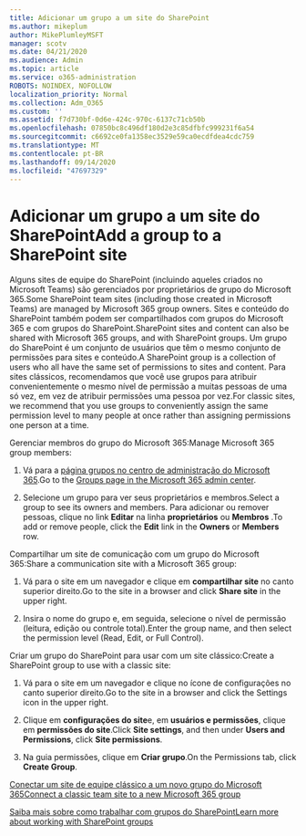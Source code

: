 ```yaml
---
title: Adicionar um grupo a um site do SharePoint
ms.author: mikeplum
author: MikePlumleyMSFT
manager: scotv
ms.date: 04/21/2020
ms.audience: Admin
ms.topic: article
ms.service: o365-administration
ROBOTS: NOINDEX, NOFOLLOW
localization_priority: Normal
ms.collection: Adm_O365
ms.custom: ''
ms.assetid: f7d730bf-0d6e-424c-970c-6137c71cb50b
ms.openlocfilehash: 07850bc8c496df180d2e3c85dfbfc999231f6a54
ms.sourcegitcommit: c6692ce0fa1358ec3529e59ca0ecdfdea4cdc759
ms.translationtype: MT
ms.contentlocale: pt-BR
ms.lasthandoff: 09/14/2020
ms.locfileid: "47697329"
---
```

# <a name="add-a-group-to-a-sharepoint-site"></a><span data-ttu-id="bd8b8-102">Adicionar um grupo a um site do SharePoint</span><span class="sxs-lookup"><span data-stu-id="bd8b8-102">Add a group to a SharePoint site</span></span>

<span data-ttu-id="bd8b8-103">Alguns sites de equipe do SharePoint (incluindo aqueles criados no Microsoft Teams) são gerenciados por proprietários de grupo do Microsoft 365.</span><span class="sxs-lookup"><span data-stu-id="bd8b8-103">Some SharePoint team sites (including those created in Microsoft Teams) are managed by Microsoft 365 group owners.</span></span> <span data-ttu-id="bd8b8-104">Sites e conteúdo do SharePoint também podem ser compartilhados com grupos do Microsoft 365 e com grupos do SharePoint.</span><span class="sxs-lookup"><span data-stu-id="bd8b8-104">SharePoint sites and content can also be shared with Microsoft 365 groups, and with SharePoint groups.</span></span> <span data-ttu-id="bd8b8-105">Um grupo do SharePoint é um conjunto de usuários que têm o mesmo conjunto de permissões para sites e conteúdo.</span><span class="sxs-lookup"><span data-stu-id="bd8b8-105">A SharePoint group is a collection of users who all have the same set of permissions to sites and content.</span></span> <span data-ttu-id="bd8b8-106">Para sites clássicos, recomendamos que você use grupos para atribuir convenientemente o mesmo nível de permissão a muitas pessoas de uma só vez, em vez de atribuir permissões uma pessoa por vez.</span><span class="sxs-lookup"><span data-stu-id="bd8b8-106">For classic sites, we recommend that you use groups to conveniently assign the same permission level to many people at once rather than assigning permissions one person at a time.</span></span>
  
<span data-ttu-id="bd8b8-107">Gerenciar membros do grupo do Microsoft 365:</span><span class="sxs-lookup"><span data-stu-id="bd8b8-107">Manage Microsoft 365 group members:</span></span>
  
1. <span data-ttu-id="bd8b8-108">Vá para a [página grupos no centro de administração do Microsoft 365](https://portal.office.com/adminportal/home#/groups).</span><span class="sxs-lookup"><span data-stu-id="bd8b8-108">Go to the [Groups page in the Microsoft 365 admin center](https://portal.office.com/adminportal/home#/groups).</span></span>
    
2. <span data-ttu-id="bd8b8-109">Selecione um grupo para ver seus proprietários e membros.</span><span class="sxs-lookup"><span data-stu-id="bd8b8-109">Select a group to see its owners and members.</span></span> <span data-ttu-id="bd8b8-110">Para adicionar ou remover pessoas, clique no link **Editar** na linha **proprietários** ou **Membros** .</span><span class="sxs-lookup"><span data-stu-id="bd8b8-110">To add or remove people, click the **Edit** link in the **Owners** or **Members** row.</span></span> 
    
<span data-ttu-id="bd8b8-111">Compartilhar um site de comunicação com um grupo do Microsoft 365:</span><span class="sxs-lookup"><span data-stu-id="bd8b8-111">Share a communication site with a Microsoft 365 group:</span></span>
  
1. <span data-ttu-id="bd8b8-112">Vá para o site em um navegador e clique em **compartilhar site** no canto superior direito.</span><span class="sxs-lookup"><span data-stu-id="bd8b8-112">Go to the site in a browser and click **Share site** in the upper right.</span></span> 
    
2. <span data-ttu-id="bd8b8-113">Insira o nome do grupo e, em seguida, selecione o nível de permissão (leitura, edição ou controle total).</span><span class="sxs-lookup"><span data-stu-id="bd8b8-113">Enter the group name, and then select the permission level (Read, Edit, or Full Control).</span></span>
    
<span data-ttu-id="bd8b8-114">Criar um grupo do SharePoint para usar com um site clássico:</span><span class="sxs-lookup"><span data-stu-id="bd8b8-114">Create a SharePoint group to use with a classic site:</span></span>
  
1. <span data-ttu-id="bd8b8-115">Vá para o site em um navegador e clique no ícone de configurações no canto superior direito.</span><span class="sxs-lookup"><span data-stu-id="bd8b8-115">Go to the site in a browser and click the Settings icon in the upper right.</span></span>
    
2. <span data-ttu-id="bd8b8-116">Clique em **configurações do site**e, em **usuários e permissões**, clique em **permissões do site**.</span><span class="sxs-lookup"><span data-stu-id="bd8b8-116">Click **Site settings**, and then under **Users and Permissions**, click **Site permissions**.</span></span>
    
3. <span data-ttu-id="bd8b8-117">Na guia permissões, clique em **Criar grupo**.</span><span class="sxs-lookup"><span data-stu-id="bd8b8-117">On the Permissions tab, click **Create Group**.</span></span>
    
[<span data-ttu-id="bd8b8-118">Conectar um site de equipe clássico a um novo grupo do Microsoft 365</span><span class="sxs-lookup"><span data-stu-id="bd8b8-118">Connect a classic team site to a new Microsoft 365 group</span></span>](https://go.microsoft.com/fwlink/?linkid=2008654)
  
[<span data-ttu-id="bd8b8-119">Saiba mais sobre como trabalhar com grupos do SharePoint</span><span class="sxs-lookup"><span data-stu-id="bd8b8-119">Learn more about working with SharePoint groups</span></span>](https://go.microsoft.com/fwlink/?linkid=874658)
  

